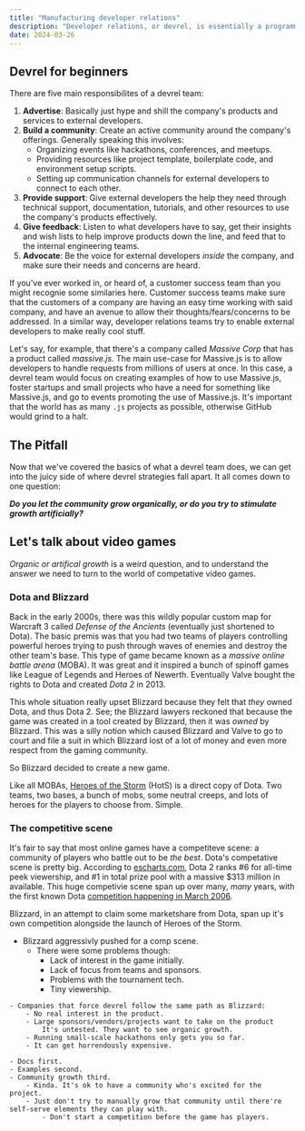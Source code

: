 ```yaml
---
title: "Manufacturing developer relations"
description: "Developer relations, or devrel, is essentially a programmers version of a customer success team. It's all about building relationships between a tech company, and the developers who use that company's stuff. Setting up a devrel team or strategy can be tricky, and there's one huge pitfall I see companies fall into again and again."
date: 2024-03-26
---
```


## Devrel for beginners

There are five main responsibilites of a devrel team:

1. **Advertise**: Basically just hype and shill the company's products and services to external developers.
1. **Build a community**: Create an active community around the company's offerings. Generally speaking this involves: 
    - Organizing events like hackathons, conferences, and meetups.
    - Providing resources like project template, boilerplate code, and environment setup scripts.
    - Setting up communication channels for external developers to connect to each other.
1. **Provide support**: Give external developers the help they need through technical support, documentation, tutorials, and other resources to use the company's products effectively.
1. **Give feedback**: Listen to what developers have to say, get their insights and wish lists to help improve products down the line, and feed that to the internal engineering teams.
1. **Advocate**: Be the voice for external developers _inside_ the company, and make sure their needs and concerns are heard.

If you've ever worked in, or heard of, a customer success team than you might recognie some similaries here. Customer success teams make sure that the customers of a company are having an easy time working with said company, and have an avenue to allow their thoughts/fears/concerns to be addressed. In a similar way, developer relations teams try to enable external developers to make really cool stuff.

Let's say, for example, that there's a company called _Massive Corp_ that has a product called _massive.js_. The main use-case for Massive.js is to allow developers to handle requests from millions of users at once. In this case, a devrel team would focus on creating examples of how to use Massive.js, foster startups and small projects who have a need for something like Massive.js, and go to events promoting the use of Massive.js. It's important that the world has as many `.js` projects as possible, otherwise GitHub would grind to a halt.

## The Pitfall

Now that we've covered the basics of what a devrel team does, we can get into the juicy side of where devrel strategies fall apart. It all comes down to one question:

**_Do you let the community grow organically, or do you try to stimulate growth artificially?_**

    
## Let's talk about video games

_Organic or artifical growth_ is a weird question, and to understand the answer we need to turn to the world of competative video games.

### Dota and Blizzard

Back in the early 2000s, there was this wildly popular custom map for Warcraft 3 called _Defense of the Ancients_ (eventually just shortened to Dota). The basic premis was that you had two teams of players controlling powerful heroes trying to push through waves of enemies and destroy the other team's base. This type of game became known as a _massive online battle arena_ (MOBA). It was great and it inspired a bunch of spinoff games like League of Legends and Heroes of Newerth. Eventually Valve bought the rights to Dota and created _Dota 2_ in 2013.

This whole situation really upset Blizzard because they felt that _they_ owned Dota, and thus Dota 2. See; the Blizzard lawyers reckoned that because the game was created in a tool created by Blizzard, then it was _owned_ by Blizzard. This was a silly notion which caused Blizzard and Valve to go to court and file a suit in which Blizzard lost of a lot of money and even more respect from the gaming community.

So Blizzard decided to create a new game.

Like all MOBAs, [Heroes of the Storm](https://en.wikipedia.org/wiki/Heroes_of_the_Storm) (HotS) is a direct copy of Dota. Two teams, two bases, a bunch of mobs, some neutral creeps, and lots of heroes for the players to choose from. Simple.

### The competitive scene

It's fair to say that most online games have a competiteve scene: a community of players who battle out to be _the best_. Dota's competative scene is pretty big. According to [escharts.com](https://escharts.com/games/dota2), Dota 2 ranks #6 for all-time peek viewership, and #1 in total prize pool with a massive $313 million in available. This huge competivie scene span up over many, _many_ years, with the first known Dota [competition happening in March 2006](https://dota2.fandom.com/wiki/History_of_Competitive_DotA_(The_First_Light_of_Dawn:_The_6.2x_Era)).

Blizzard, in an attempt to claim some marketshare from Dota, span up it's own competition alongside the launch of Heroes of the Storm.

- Blizzard aggressivly pushed for a comp scene.
    - There were some problems though:
        - Lack of interest in the game initially.
        - Lack of focus from teams and sponsors.
        - Problems with the tournament tech.
        - Tiny viewership.

<!-- Back to devrel -->

    - Companies that force devrel follow the same path as Blizzard:
        - No real interest in the product.
        - Large sponsors/vendors/projects want to take on the product
            It's untested. They want to see organic growth.
        - Running small-scale hackathons only gets you so far.
        - It can get horrendously expensive.

<!-- Run devrel properly -->

    - Docs first. 
    - Examples second. 
    - Community growth third.
        - Kinda. It's ok to have a community who's excited for the project.
        - Just don't try to manually grow that community until there're self-serve elements they can play with.
            - Don't start a competition before the game has players.
